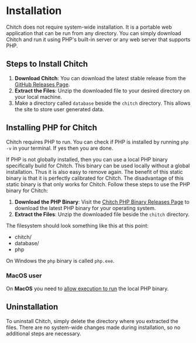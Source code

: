 # Installation

Chitch does not require system-wide installation. It is a portable web application that can be run from any directory. You can simply download Chitch and run it using PHP's built-in server or any web server that supports PHP.

## Steps to Install Chitch

1. **Download Chitch**: You can download the latest stable release from the [GitHub Releases Page](https://github.com/boukew99/chitch/releases).
2. **Extract the Files**: Unzip the downloaded file to your desired directory on your local machine.
3. Make a directory called `database` beside the `chitch` directory. This allows the site to store user generated data.

## Installing PHP for Chitch

Chitch requires PHP to run. You can check if PHP is installed by running `php -v` in your terminal. If yes then you are done.

If PHP is not globally installed, then you can use a local PHP binary specifically build for Chitch. This binary can be used locally without a global installation. Thus it is also easy to remove again. The benefit of this static binary is that it is perfectly calibrated for Chitch. The disadvantage of this static binary is that only works for Chitch. Follow these steps to use the PHP binary for Chitch:

1. **Download the PHP Binary**: Visit the [Chitch PHP Binary Releases Page](https://github.com/boukew99/chitch/releases/supplementary) to download the latest PHP binary for your operating system.
2. **Extract the Files**: Unzip the downloaded file beside the `chitch` directory.

The filesystem should look something like this at this point:

- chitch/
- database/
- php

On Windows the `php` binary is called `php.exe`.

### MacOS user

On **MacOS** you need to [allow execution to run](https://support.apple.com/guide/mac-help/open-a-mac-app-from-an-unknown-developer-mh40616/mac) the local PHP binary.

## Uninstallation

To uninstall Chitch, simply delete the directory where you extracted the files. There are no system-wide changes made during installation, so no additional steps are necessary.
